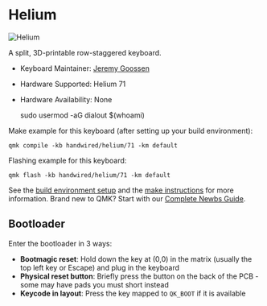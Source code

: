 # Helium

![Helium](https://i.imgur.com/wjOBlxM.png)

A split, 3D-printable row-staggered keyboard.

* Keyboard Maintainer: [Jeremy Goossen](https://github.com/jgoossen851)
* Hardware Supported: Helium 71
* Hardware Availability: None

    sudo usermod -aG dialout $(whoami)

Make example for this keyboard (after setting up your build environment):

    qmk compile -kb handwired/helium/71 -km default

Flashing example for this keyboard:

    qmk flash -kb handwired/helium/71 -km default

See the [build environment setup](https://docs.qmk.fm/#/getting_started_build_tools) and the [make instructions](https://docs.qmk.fm/#/getting_started_make_guide) for more information. Brand new to QMK? Start with our [Complete Newbs Guide](https://docs.qmk.fm/#/newbs).

## Bootloader

Enter the bootloader in 3 ways:

* **Bootmagic reset**: Hold down the key at (0,0) in the matrix (usually the top left key or Escape) and plug in the keyboard
* **Physical reset button**: Briefly press the button on the back of the PCB - some may have pads you must short instead
* **Keycode in layout**: Press the key mapped to `QK_BOOT` if it is available
